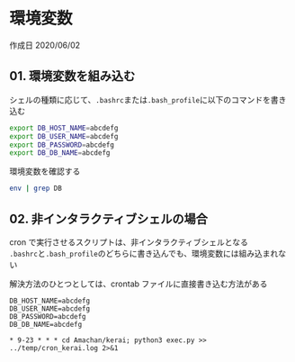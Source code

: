 # 環境変数

作成日 2020/06/02

## 01. 環境変数を組み込む

シェルの種類に応じて、`.bashrc`または`.bash_profile`に以下のコマンドを書き込む

```bash
export DB_HOST_NAME=abcdefg
export DB_USER_NAME=abcdefg
export DB_PASSWORD=abcdefg
export DB_DB_NAME=abcdefg
```

環境変数を確認する

```bash
env | grep DB
```

## 02. 非インタラクティブシェルの場合

cron で実行させるスクリプトは、非インタラクティブシェルとなる\
`.bashrc`と`.bash_profile`のどちらに書き込んでも、環境変数には組み込まれない

解決方法のひとつとしては、crontab ファイルに直接書き込む方法がある

```text
DB_HOST_NAME=abcdefg
DB_USER_NAME=abcdefg
DB_PASSWORD=abcdefg
DB_DB_NAME=abcdefg

* 9-23 * * * cd Amachan/kerai; python3 exec.py >> ../temp/cron_kerai.log 2>&1
```
